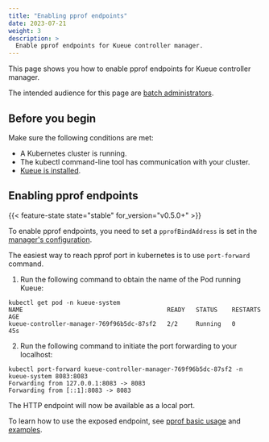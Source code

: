 ```yaml
---
title: "Enabling pprof endpoints"
date: 2023-07-21
weight: 3
description: >
  Enable pprof endpoints for Kueue controller manager.
---
```


This page shows you how to enable pprof endpoints for Kueue controller manager.

The intended audience for this page are [batch administrators](/docs/tasks#batch-administrator).

## Before you begin

Make sure the following conditions are met:

- A Kubernetes cluster is running.
- The kubectl command-line tool has communication with your cluster.
- [Kueue is installed](/docs/installation).

## Enabling pprof endpoints

{{< feature-state state="stable" for_version="v0.5.0+" >}}

To enable pprof endpoints, you need to set a `pprofBindAddress` is set in the [manager's configuration](/docs/installation/#install-a-custom-configured-released-version).

The easiest way to reach pprof port in kubernetes is to use `port-forward` command.

1. Run the following command to obtain the name of the Pod running Kueue:

```shell
kubectl get pod -n kueue-system
NAME                                        READY   STATUS    RESTARTS   AGE
kueue-controller-manager-769f96b5dc-87sf2   2/2     Running   0          45s
```

2. Run the following command to initiate the port forwarding to your localhost:

```shell
kubectl port-forward kueue-controller-manager-769f96b5dc-87sf2 -n kueue-system 8083:8083
Forwarding from 127.0.0.1:8083 -> 8083
Forwarding from [::1]:8083 -> 8083
```

The HTTP endpoint will now be available as a local port.

To learn how to use the exposed endpoint, see [pprof basic usage](https://github.com/google/pprof#basic-usage) and [examples](https://pkg.go.dev/net/http/pprof#hdr-Usage_examples).
